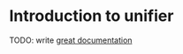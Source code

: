 # Introduction to unifier

TODO: write [great documentation](http://jacobian.org/writing/what-to-write/)
